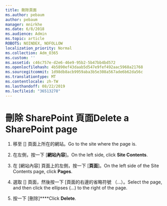 ```yaml
---
title: 刪除頁面
ms.author: pebaum
author: pebaum
manager: mnirkhe
ms.date: 6/8/2018
ms.audience: Admin
ms.topic: article
ROBOTS: NOINDEX, NOFOLLOW
localization_priority: Normal
ms.collection: Adm_O365
ms.custom: ''
ms.assetid: c46c757e-d2e6-46e9-95b2-5b47bb4bd572
ms.openlocfilehash: 4b5890ef43daab5d547e9fef492aac5968a21768
ms.sourcegitcommit: 1d98db8acb9959aba3b5e308a567ade6b62da56c
ms.translationtype: MT
ms.contentlocale: zh-TW
ms.lasthandoff: 08/22/2019
ms.locfileid: "36513278"
---
```

# <a name="delete-a-sharepoint-page"></a><span data-ttu-id="a24d9-102">刪除 SharePoint 頁面</span><span class="sxs-lookup"><span data-stu-id="a24d9-102">Delete a SharePoint page</span></span>

1. <span data-ttu-id="a24d9-103">移至 [] 頁面上所在的網站。</span><span class="sxs-lookup"><span data-stu-id="a24d9-103">Go to the site where the page is.</span></span>
    
2. <span data-ttu-id="a24d9-104">在左側，按一下 [**網站內容**]。</span><span class="sxs-lookup"><span data-stu-id="a24d9-104">On the left side, click **Site Contents**.</span></span>
    
3. <span data-ttu-id="a24d9-105">在 [網站內容] 頁面上的左側，按一下 [**頁面**]。</span><span class="sxs-lookup"><span data-stu-id="a24d9-105">On the left side of the Site Contents page, click **Pages**.</span></span>
    
4. <span data-ttu-id="a24d9-106">選取 [] 頁面，然後按一下 [頁面的右邊的省略符號 （...）。</span><span class="sxs-lookup"><span data-stu-id="a24d9-106">Select the page, and then click the ellipses (...) to the right of the page.</span></span>
    
5. <span data-ttu-id="a24d9-107">按一下 [刪除]\*\*\*\*</span><span class="sxs-lookup"><span data-stu-id="a24d9-107">Click **Delete**.</span></span>
    

